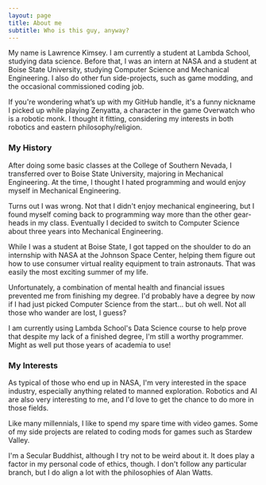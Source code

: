 ```yaml
---
layout: page
title: About me
subtitle: Who is this guy, anyway?
---
```


My name is Lawrence Kimsey. I am currently a student at Lambda School, studying data science. Before that, I was an intern at NASA and a student at Boise State University, studying Computer Science and Mechanical Engineering. I also do other fun side-projects, such as game modding, and the occasional commissioned coding job. 

If you're wondering what’s up with my GitHub handle, it's a funny nickname I picked up while playing Zenyatta, a character in the game Overwatch who is a robotic monk. I thought it fitting, considering my interests in both robotics and eastern philosophy/religion. 

### My History

After doing some basic classes at the College of Southern Nevada, I transferred over to Boise State University, majoring in Mechanical Engineering. At the time, I thought I hated programming and would enjoy myself in Mechanical Engineering. 

Turns out I was wrong. Not that I didn't enjoy mechanical engineering, but I found myself coming back to programming way more than the other gear-heads in my class. Eventually I decided to switch to Computer Science about three years into Mechanical Engineering. 

While I was a student at Boise State, I got tapped on the shoulder to do an internship with NASA at the Johnson Space Center, helping them figure out how to use consumer virtual reality equipment to train astronauts. That was easily the most exciting summer of my life.

Unfortunately, a combination of mental health and financial issues prevented me from finishing my degree. I'd probably have a degree by now if I had just picked Computer Science from the start... but oh well. Not all those who wander are lost, I guess?

I am currently using Lambda School's Data Science course to help prove that despite my lack of a finished degree, I'm still a worthy programmer. Might as well put those years of academia to use! 

### My Interests

As typical of those who end up in NASA, I'm very interested in the space industry, especially anything related to manned exploration. Robotics and AI are also very interesting to me, and I'd love to get the chance to do more in those fields. 

Like many millennials, I like to spend my spare time with video games. Some of my side projects are related to coding mods for games such as Stardew Valley. 

I'm a Secular Buddhist, although I try not to be weird about it. It does play a factor in my personal code of ethics, though. I don't follow any particular branch, but I do align a lot with the philosophies of Alan Watts.
